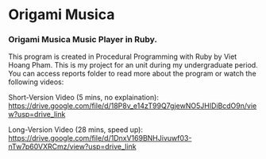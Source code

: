 # Origami Musica
### Origami Musica Music Player in Ruby.
This program is created in Procedural Programming with Ruby by Viet Hoang Pham. This is my project for an unit during my undergraduate period. 
You can access reports folder to read more about the program or watch the following videos:

Short-Version Video (5 mins, no explaination): 
https://drive.google.com/file/d/18P8v_e14zT99Q7gjewNO5JHIDiBcdO9n/view?usp=drive_link

Long-Version Video (28 mins, speed up): 
https://drive.google.com/file/d/1DnxV169BNHJivuwf03-nTw7p60VXRCmz/view?usp=drive_link
